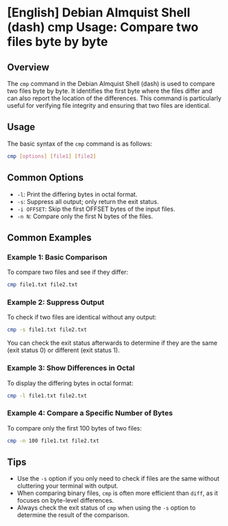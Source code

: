 # [English] Debian Almquist Shell (dash) cmp Usage: Compare two files byte by byte

## Overview
The `cmp` command in the Debian Almquist Shell (dash) is used to compare two files byte by byte. It identifies the first byte where the files differ and can also report the location of the differences. This command is particularly useful for verifying file integrity and ensuring that two files are identical.

## Usage
The basic syntax of the `cmp` command is as follows:

```bash
cmp [options] [file1] [file2]
```

## Common Options
- `-l`: Print the differing bytes in octal format.
- `-s`: Suppress all output; only return the exit status.
- `-i OFFSET`: Skip the first OFFSET bytes of the input files.
- `-n N`: Compare only the first N bytes of the files.

## Common Examples

### Example 1: Basic Comparison
To compare two files and see if they differ:

```bash
cmp file1.txt file2.txt
```

### Example 2: Suppress Output
To check if two files are identical without any output:

```bash
cmp -s file1.txt file2.txt
```
You can check the exit status afterwards to determine if they are the same (exit status 0) or different (exit status 1).

### Example 3: Show Differences in Octal
To display the differing bytes in octal format:

```bash
cmp -l file1.txt file2.txt
```

### Example 4: Compare a Specific Number of Bytes
To compare only the first 100 bytes of two files:

```bash
cmp -n 100 file1.txt file2.txt
```

## Tips
- Use the `-s` option if you only need to check if files are the same without cluttering your terminal with output.
- When comparing binary files, `cmp` is often more efficient than `diff`, as it focuses on byte-level differences.
- Always check the exit status of `cmp` when using the `-s` option to determine the result of the comparison.